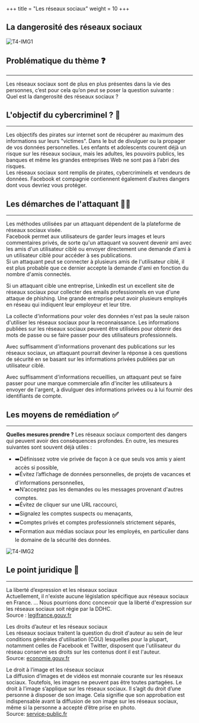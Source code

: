 +++
title = "Les réseaux sociaux"
weight = 10
+++

## La dangerosité des réseaux sociaux

![T4-IMG1](https://cybersafe-dls-fr.vercel.app/t4-img/t4-img1.jpg)

## Problématique du thème ❓
---

Les réseaux sociaux sont de plus en plus présentes dans la vie des personnes, c’est pour cela qu’on peut se poser la question suivante :  
Quel est la dangerosité des réseaux sociaux ?  


## L'objectif du cybercriminel ? 🎯
---

Les objectifs des pirates sur internet  sont de récupérer au maximum des informations sur leurs "victimes". Dans le but de divulguer ou la propager de vos données personnelles. Les enfants et adolescents courent déjà un risque sur les réseaux sociaux, mais les adultes, les pouvoirs publics, les banques et même les grandes entreprises Web ne sont pas à l’abri des risques.  
Les réseaux sociaux sont remplis de pirates, cybercriminels et vendeurs de données. Facebook et compagnie contiennent également d’autres dangers dont vous devriez vous protéger.  


## Les démarches de l'attaquant 👨‍💻
---

Les méthodes utilisées par un attaquant dépendent de la plateforme de réseaux sociaux visée.  
Facebook permet aux utilisateurs de garder leurs images et leurs commentaires privés, de sorte qu'un attaquant va souvent devenir ami avec les amis d'un utilisateur ciblé ou envoyer directement une demande d'ami à un utilisateur ciblé pour accéder à ses publications.  
Si un attaquant peut se connecter à plusieurs amis de l'utilisateur ciblé, il est plus probable que ce dernier accepte la demande d'ami en fonction du nombre d'amis connectés.  

Si un attaquant cible une entreprise, LinkedIn est un excellent site de réseaux sociaux pour collecter des emails professionnels en vue d'une attaque de phishing. Une grande entreprise peut avoir plusieurs employés en réseau qui indiquent leur employeur et leur titre.  

La collecte d'informations pour voler des données n'est pas la seule raison d'utiliser les réseaux sociaux pour la reconnaissance. Les informations publiées sur les réseaux sociaux peuvent être utilisées pour obtenir des mots de passe ou se faire passer pour des utilisateurs professionnels.  

Avec suffisamment d'informations provenant des publications sur les réseaux sociaux, un attaquant pourrait deviner la réponse à ces questions de sécurité en se basant sur les informations privées publiées par un utilisateur ciblé.  

Avec suffisamment d'informations recueillies, un attaquant peut se faire passer pour une marque commerciale afin d'inciter les utilisateurs à envoyer de l'argent, à divulguer des informations privées ou à lui fournir des identifiants de compte.  


## Les moyens de remédiation ✅
---

**Quelles mesures prendre ?**
Les réseaux sociaux comportent des dangers qui peuvent avoir des conséquences profondes. En outre, les mesures suivantes sont souvent déjà utiles :
- ➡️Définissez votre vie privée de façon à ce que seuls vos amis y aient accès si possible,
- ➡️Évitez l’affichage de données personnelles, de projets de vacances et d'informations personnelles,
- ➡️N’acceptez pas les demandes ou les messages provenant d'autres comptes.
- ➡️Évitez de cliquer sur une URL raccourci,
- ➡️Signalez les comptes suspects ou menaçants,
- ➡️Comptes privés et comptes professionnels strictement séparés,
- ➡️Formation aux médias sociaux pour les employés, en particulier dans le domaine de la sécurité des données.  

![T4-IMG2](https://cybersafe-dls-fr.vercel.app/t4-img/t4-img2.webp)


## Le point juridique 📘
---

La liberté d’expression et les réseaux sociaux  
Actuellement, il n'existe aucune législation spécifique aux réseaux sociaux en France. ... Nous pourrions donc concevoir que la liberté d'expression sur les réseaux sociaux soit régie par la DDHC.  
Source : [legifrance.gouv.fr](https://www.legifrance.gouv.fr/contenu/menu/droit-national-en-vigueur/constitution/declaration-des-droits-de-l-homme-et-du-citoyen-de-1789)  

Les droits d’auteur et les réseaux sociaux  
Les réseaux sociaux traitent la question du droit d'auteur au sein de leur conditions générales d'utilisation (CGU) lesquelles pour la plupart, notamment celles de Facebook et Twitter, disposent que l'utilisateur du réseau conserve ses droits sur les contenus dont il est l'auteur.    
Source: [economie.gouv.fr](https://www.economie.gouv.fr/apie/propriete-intellectuelle-publications/droit-auteur-image-numerique-6)  

Le droit à l’image et les réseaux sociaux  
La diffusion d’images et de vidéos est monnaie courante sur les réseaux sociaux. Toutefois, les images ne peuvent pas être toutes partagées. Le droit à l’image s’applique sur les réseaux sociaux. Il s’agit du droit d’une personne à disposer de son image. Cela signifie que son approbation est indispensable avant la diffusion de son image sur les réseaux sociaux, même si la personne a accepté d’être prise en photo.  
Source: [service-public.fr](https://www.service-public.fr/particuliers/vosdroits/F32103)  
